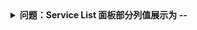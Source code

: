 <details>
<summary><strong> 问题：Service List 面板部分列值展示为 -- </strong></summary>

- `Auto Service`：该 `Auto Service` 中没有的没有识别到对应的 `endpoint` 则用 `--` 表示
- `App Service`：只有通过 `OpenTelemetry` 导过来的数据会展示（应用 Span 所属的服务）

</details>
